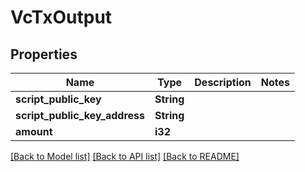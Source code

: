 # VcTxOutput

## Properties

| Name                          | Type       | Description | Notes |
| ----------------------------- | ---------- | ----------- | ----- |
| **script_public_key**         | **String** |             |
| **script_public_key_address** | **String** |             |
| **amount**                    | **i32**    |             |

[[Back to Model list]](../README.md#documentation-for-models) [[Back to API list]](../README.md#documentation-for-api-endpoints) [[Back to README]](../README.md)
